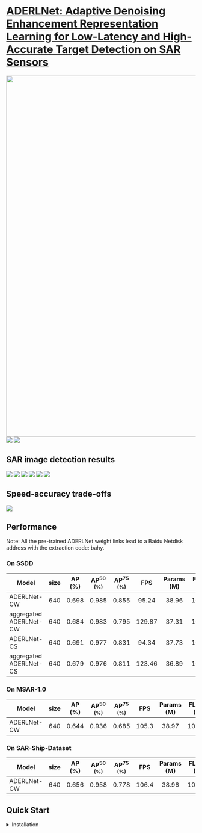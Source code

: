 # [ADERLNet: Adaptive Denoising Enhancement Representation Learning for Low-Latency and High-Accurate Target Detection on SAR Sensors](https://ieeexplore.ieee.org/document/10382453)


<div align="center"><img src="figure/graphical_abstract.jpg" width="960"></div>
<img src="figure/fig2.jpg">

<img src="figure/fig8.jpg">

## SAR image detection results

<img src="figure/img_41.jpg"> <img src="figure/img_42.jpg"> <img src="figure/img_43.jpg"> <img src="figure/img_44.jpg"> <img src="figure/img_45.jpg"> <img src="figure/img_67.jpg">


## Speed-accuracy trade-offs
<img src="figure/fig14.jpg">

## Performance 
Note: All the pre-trained ADERLNet weight links lead to a Baidu Netdisk address with the extraction code: bahy.
### On SSDD

|Model |size |AP <br/>(%) |AP<sup>50 <br/>(%)| AP<sup>75 <br/>(%) |FPS | Params<br>(M) |FLOPs<br>(G)| 
| ------ |:---: | :---: | :---:  |:---: |:---:  | :---: | :----: | 
|ADERLNet-CW|640|0.698 |0.985 |0.855 |95.24 | 38.96 | 105.20 | 
|aggregated ADERLNet-CW|640|0.684 |0.983|0.795|129.87 |37.31 | 103.80 | 
|ADERLNet-CS|640|0.691|0.977|0.831|94.34|37.73 | 104.20 | 
|aggregated ADERLNet-CS|640|0.679|0.976|0.811|123.46|36.89 |103.50 | 

### On MSAR-1.0
|Model |size |AP <br/>(%) |AP<sup>50 <br/>(%)| AP<sup>75 <br/>(%) |FPS | Params<br>(M) |FLOPs<br>(G)| 
| ------ |:---: | :---: | :---:  |:---: |:---:  | :---: | :----: | 
|ADERLNet-CW|640|0.644 |0.936 |0.685 |105.3 | 38.97 | 105.20 | 

### On SAR-Ship-Dataset
|Model |size |AP <br/>(%) |AP<sup>50 <br/>(%)| AP<sup>75 <br/>(%) |FPS | Params<br>(M) |FLOPs<br>(G)| 
| ------ |:---: | :---: | :---:  |:---: |:---:  | :---: | :----: | 
|ADERLNet-CW|640|0.656 |0.958 |0.778 |106.4 | 38.96 | 105.20 | 

## Quick Start

<details>
<summary>Installation</summary>

Install ADERLNet from source
```shell
git clone https://github.com/yangyahu-1994/ADERLNet.git
cd ADERLNet
pip3 install -U pip && pip3 install -r requirements.txt
```

<details>


## Testing

``` shell
python test.py --data data/coco.yaml --img 640 --batch 32 --conf 0.001 --iou 0.65 --device 0 --weights yolov7.pt --name yolov7_640_val
```

You will get the results:

```
 Average Precision  (AP) @[ IoU=0.50:0.95 | area=   all | maxDets=100 ] = 0.51206
 Average Precision  (AP) @[ IoU=0.50      | area=   all | maxDets=100 ] = 0.69730
 Average Precision  (AP) @[ IoU=0.75      | area=   all | maxDets=100 ] = 0.55521
 Average Precision  (AP) @[ IoU=0.50:0.95 | area= small | maxDets=100 ] = 0.35247
 Average Precision  (AP) @[ IoU=0.50:0.95 | area=medium | maxDets=100 ] = 0.55937
 Average Precision  (AP) @[ IoU=0.50:0.95 | area= large | maxDets=100 ] = 0.66693
 Average Recall     (AR) @[ IoU=0.50:0.95 | area=   all | maxDets=  1 ] = 0.38453
 Average Recall     (AR) @[ IoU=0.50:0.95 | area=   all | maxDets= 10 ] = 0.63765
 Average Recall     (AR) @[ IoU=0.50:0.95 | area=   all | maxDets=100 ] = 0.68772
 Average Recall     (AR) @[ IoU=0.50:0.95 | area= small | maxDets=100 ] = 0.53766
 Average Recall     (AR) @[ IoU=0.50:0.95 | area=medium | maxDets=100 ] = 0.73549
 Average Recall     (AR) @[ IoU=0.50:0.95 | area= large | maxDets=100 ] = 0.83868
```

To measure accuracy, download [COCO-annotations for Pycocotools](http://images.cocodataset.org/annotations/annotations_trainval2017.zip) to the `./coco/annotations/instances_val2017.json`


## Transfer learning

Single GPU finetuning for custom dataset

``` shell
# finetune p5 models
python train.py --workers 8 --device 0 --batch-size 32 --data data/custom.yaml --img 640 640 --cfg cfg/training/yolov7-custom.yaml --weights 'yolov7_training.pt' --name yolov7-custom --hyp data/hyp.scratch.custom.yaml

# finetune p6 models
python train_aux.py --workers 8 --device 0 --batch-size 16 --data data/custom.yaml --img 1280 1280 --cfg cfg/training/yolov7-w6-custom.yaml --weights 'yolov7-w6_training.pt' --name yolov7-w6-custom --hyp data/hyp.scratch.custom.yaml
```

## References
Thanks to their great works:

- [WongKinYiu/yolov7](https://github.com/WongKinYiu/yolov7)
